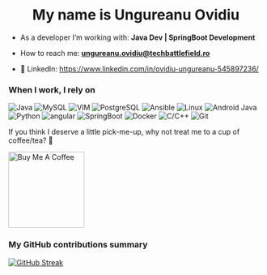 <h1 align="center">My name is Ungureanu Ovidiu</h1>

- As a developer I’m working with: **Java Dev | SpringBoot Development**

- How to reach me: **ungureanu.ovidiu@techbattlefield.ro**

- 🔗 LinkedIn: https://www.linkedin.com/in/ovidiu-ungureanu-545897236/

<h3>When I work, I rely on</h3>
<p>
  <img alt="Java" src="https://img.shields.io/badge/Java-ED8B00?style=for-the-badge&logo=openjdk&logoColor=white" />
  <img alt="MySQL" src="https://img.shields.io/badge/MySQL-4479A1?style=for-the-badge&logo=mysql&logoColor=white" />
  <img alt="VIM" src="https://img.shields.io/badge/Vim-Editor-3b883b?style=for-the-badge&logo=vim" />
  <img alt="PostgreSQL" src="https://img.shields.io/badge/postgresql-4169e1?style=for-the-badge&logo=postgresql&logoColor=white" />
  <img alt="Ansible" src="https://img.shields.io/badge/Ansible-000000?style=for-the-badge&logo=ansible&logoColor=white" />
  <img alt="Linux" src="https://img.shields.io/badge/Linux-FCC624?style=for-the-badge&logo=linux&logoColor=black" />
  <img alt="Android Java" src="https://img.shields.io/badge/Android-3DDC84?style=for-the-badge&logo=Android&logoColor=white" />
  <img alt="Python" src="https://img.shields.io/badge/python-3670A0?style=for-the-badge&logo=python&logoColor=ffdd54" />
  <img alt="angular" src="https://img.shields.io/badge/-Angular-DD0031?style=flat-square&logo=angular&logoColor=white" />
  <img alt="SpringBoot" src="https://img.shields.io/badge/SpringBoot-6DB33F?style=flat-square&logo=Spring&logoColor=white" />
  <img alt="Docker" src="https://img.shields.io/badge/-Docker-46a2f1?style=flat-square&logo=docker&logoColor=white" />
  <img alt="C/C++" src="https://img.shields.io/badge/-c++-black?logo=c%2B%2B&style=social" /> 
  <img alt="Git" src="https://img.shields.io/badge/-Git-F05032?style=flat-square&logo=git&logoColor=white" />
</p>


If you think I deserve a little pick-me-up, why not treat me to a cup of coffee/tea? 🥺

<a href="https://buymeacoffee.com/ovidiuunguq" target="_blank"><img src="https://cdn.buymeacoffee.com/buttons/v2/default-red.png" alt="Buy Me A Coffee" width="150" ></a>

<h3>My GitHub contributions summary</h3>

[![GitHub Streak](https://streak-stats.demolab.com/?user=UngureanuOvidiu-Costin)](https://git.io/streak-stats)

